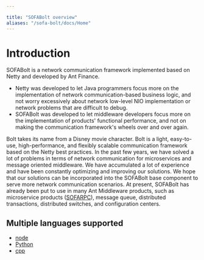 ```yaml
---

title: "SOFABolt overview"
aliases: "/sofa-bolt/docs/Home"
---
```


# Introduction

SOFABolt is a network communication framework implemented based on Netty and developed by Ant Finance.

* Netty was developed to let Java programmers focus more on the implementation of network communication-based business logic, and not worry excessively about network low-level NIO implementation or network problems that are difficult to debug.
* SOFABolt was developed to let middleware developers focus more on the implementation of products' functional performance, and not on making the communication framework's wheels over and over again.

Bolt takes its name from a Disney movie character. Bolt is a light, easy-to-use, high-performance, and flexibly scalable communication framework based on the Netty best practices.
In the past few years, we have solved a lot of problems in terms of network communication for microservices and message oriented middleware. We have accumulated a lot of experience and have been constantly optimizing and improving our solutions. We hope that our solutions can be incorporated into the SOFABolt base component to serve more network communication scenarios.
At present, SOFABolt has already been put to use in many Ant Middleware products, such as microservice products ([SOFARPC](https://github.com/alipay/sofa-rpc)), message queue, distributed transactions, distributed switches, and configuration centers.

## Multiple languages supported

* [node](https://github.com/alipay/sofa-bolt-node)
* [Python](https://github.com/alipay/sofa-bolt-python)
* [cpp](https://github.com/alipay/sofa-bolt-cpp)
